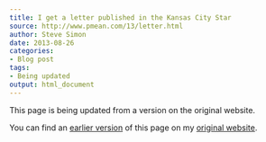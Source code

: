 ```yaml
---
title: I get a letter published in the Kansas City Star
source: http://www.pmean.com/13/letter.html
author: Steve Simon
date: 2013-08-26
categories:
- Blog post
tags:
- Being updated
output: html_document
---
```


This page is being updated from a version on the original website.

<!---More--->

You can find an [earlier version][sim1] of this page on my [original website][sim2].

[sim1]: http://www.pmean.com/13/letter.html
[sim2]: http://www.pmean.com/original_site.html
